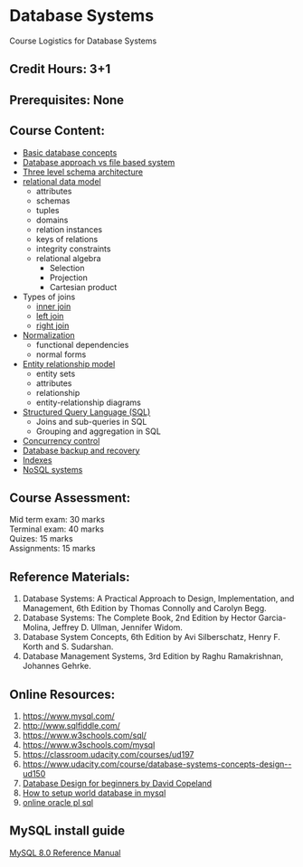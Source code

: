 # Database Systems
Course Logistics for Database Systems

## Credit Hours: 3+1  

## Prerequisites: None

## Course Content:
- [Basic database concepts](markdown/introduction.md)
- [Database approach vs file based system](markdown/introduction.md)
- [Three level schema architecture](markdown/ThreeSchemaArchitecture.md)
- [relational data model](intro2RelationalDatabases.md)
  + attributes
  + schemas
  + tuples
  + domains
  + relation instances
  + keys of relations
  + integrity constraints
  + relational algebra
     - Selection
     - Projection
     - Cartesian product
- Types of joins
  + [inner join](mysql_inner_join.md)
  + [left join](mysql_left_join.md)
  + [right join](mysql_right_join.md)
- [Normalization](markdown/database-normalization.md)
  + functional dependencies
  + normal forms
- [Entity relationship model](tutorialspoint/ERModel.md)
  + entity sets
  + attributes
  + relationship
  + entity-relationship diagrams
- [Structured Query Language (SQL)](30July2021.sql)
  + Joins and sub-queries in SQL
  + Grouping and aggregation in SQL
- [Concurrency control](markdown/concurrency.md)
- [Database backup and recovery](markdown/backup.md)
- [Indexes](markdown/indexing.md)
- [NoSQL systems](markdown/nosql.md)

## Course Assessment:  

Mid term exam: 30 marks  
Terminal exam: 40 marks  
Quizes: 15 marks  
Assignments: 15 marks  

## Reference Materials:

1. Database Systems: A Practical Approach to Design, Implementation, and Management, 6th Edition by Thomas Connolly and Carolyn Begg.  
2. Database Systems: The Complete Book, 2nd Edition by Hector Garcia-Molina, Jeffrey D. Ullman, Jennifer Widom.  
3. Database System Concepts, 6th Edition by Avi Silberschatz, Henry F. Korth and S. Sudarshan.  
4. Database Management Systems, 3rd Edition by Raghu Ramakrishnan, Johannes Gehrke.  

## Online Resources:

1. https://www.mysql.com/  
2. http://www.sqlfiddle.com/  
3. https://www.w3schools.com/sql/  
4. https://www.w3schools.com/mysql
5. https://classroom.udacity.com/courses/ud197 
6. https://www.udacity.com/course/database-systems-concepts-design--ud150
7. [Database Design for beginners by David Copeland](https://youtu.be/1VsSXRPEBo0)
8. [How to setup world database in mysql](https://dev.mysql.com/doc/world-setup/en/world-setup-installation.html)
9. [online oracle pl sql](https://livesql.oracle.com/)

## MySQL install guide

[MySQL 8.0 Reference Manual](https://dev.mysql.com/doc/refman/8.0/en/)

